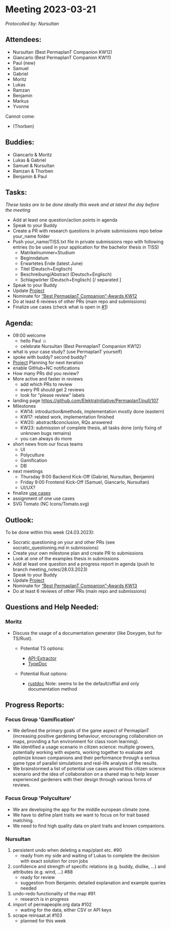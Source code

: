 # Meeting 2023-03-21

_Protocolled by: Nursultan_

## Attendees:

-   Nursultan (Best PermaplanT Companion KW12)
-   Giancarlo (Best PermaplanT Companion KW11)
-   Paul (new)
-   Samuel
-   Gabriel
-   Moritz
-   Lukas
-   Ramzan
-   Benjamin
-   Markus
-   Yvonne

Cannot come:

-   (Thorben)

## Buddies:

-   Giancarlo & Moritz
-   Lukas & Gabriel
-   Samuel & Nursultan
-   Ramzan & Thorben
-   Benjamin & Paul

## Tasks:

_These tasks are to be done ideally this week and at latest the day before the meeting_

-   Add at least one question/action points in agenda
-   Speak to your Buddy
-   Create a PR with research questions in private submissions repo below your_name folder
-   Push your_name/TISS.txt file in private submissions repo with following entries
    (to be used in your application for the bachelor thesis in TISS)
    -   Matrikelnummer+Studium
    -   Beginndatum
    -   Erwartetes Ende (latest June)
    -   Titel (Deutsch+Englisch)
    -   Beschreibung/Abstract (Deutsch+Englisch)
    -   Schlagwörter (Deutsch+Englisch) [/ separated ]
-   Speak to your Buddy
-   Update [Project](https://github.com/orgs/ElektraInitiative/projects/4/)
-   Nominate for [“Best PermaplanT Companion”-Awards KW12](https://nextcloud.markus-raab.org/nextcloud/index.php/apps/polls/vote/7)
-   Do at least 6 reviews of other PRs (main repo and submissions)
-   Finalize use cases (check what is open in [#1](https://github.com/ElektraInitiative/PermaplanT/issues/1))

## Agenda:

-   09:00 welcome
    -   hello Paul ☺️
    -   celebrate Nursultan (Best PermaplanT Companion KW12)
-   what is your case study? (use PermaplanT yourself)
-   spoke with buddy? second buddy?
-   [Project](https://github.com/orgs/ElektraInitiative/projects/4/) Planning for next iteration
-   enable GitHub+NC notifications
-   How many PRs did you review?
-   More active and faster in reviews
    -   add which PRs to review
    -   every PR should get 2 reviews
    -   look for "please review" labels
-   landing page https://github.com/ElektraInitiative/PermaplanT/pull/107
-   Milestones
    -   KW14: introduction&methods, implementation mostly done (eastern)
    -   KW17: related work, implementation finished
    -   KW20: abstract&conclusion, RQs answered
    -   KW23: submission of complete thesis, all tasks done (only fixing of unknown bugs remains)
    -   you can always do more
-   short news from our focus teams
    -   UI
    -   Polyculture
    -   Gamification
    -   DB
-   next meetings
    -   Thursday 9:00 Backend Kick-Off (Gabriel, Nursultan, Benjamin)
    -   Friday 9:00 Frontend Kick-Off (Samuel, Giancarlo, Nursultan)
    -   UI/UX?
-   finalize [use cases](https://github.com/ElektraInitiative/PermaplanT/issues/1)
-   assignment of one use cases
-   SVG Tomato (NC Icons/Tomato.svg)

## Outlook:

To be done within this week (24.03.2023):

-   Socratic questioning on your and other PRs (see socratic_questioning.md in submissions)
-   Create your own milestone plan and create PR to submissions
-   Look at one of the examples thesis in submissions
-   Add at least one question and a progress report in agenda (push to branch meeting_notes/28.03.2023)
-   Speak to your Buddy
-   Update [Project](https://github.com/orgs/ElektraInitiative/projects/4/)
-   Nominate for [“Best PermaplanT Companion”-Awards KW13](https://nextcloud.markus-raab.org/nextcloud/index.php/apps/polls/vote/8)
-   Do at least 6 reviews of other PRs (main repo and submissions)

## Questions and Help Needed:

### Moritz

-   Discuss the usage of a documentation generator (like Doxygen, but for TS/Rust).

    -   Potential TS options:

        -   [API-Extractor](https://api-extractor.com/)
        -   [TypeDoc](https://typedoc.org)

    -   Potential Rust options:
        -   [rustdoc](https://doc.rust-lang.org/rustdoc) Note: seems to be the default/offial and only documentation method

## Progress Reports:

### Focus Group 'Gamification'

-   We defined the primary goals of the game aspect of PermaplanT (increasing positive gardening behaviour, encouraging collaboration on maps, providing a fun environment for class room learning).
-   We identified a usage scenario in citizen science: multiple growers, potentially working with experts, working together to evaluate and optimize known companions and their performance through a serious game type of parallel simulations and real-life analysis of the results.
-   We brainstormed a list of potential use cases around this citizen science scenario and the idea of collaboration on a shared map to help lesser experienced gardeners with their design through various forms of reviews.

### Focus Group 'Polyculture'

-   We are developing the app for the middle european climate zone.
-   We have to define plant traits we want to focus on for trait based matching.
-   We need to find high quality data on plant traits and known companions.

### Nursultan

1. persistent undo when deleting a map/plant etc. #90
    - ready from my side and waiting of Lukas to complete the decision with exact solution for cron jobs
2. confidence and strength of specific relations (e.g. buddy, dislike, ...) and attributes (e.g. wind, ...) #88
    - ready for review
    - suggestion from Benjamin. detailed explanation and example queries needed
3. undo-redo functionality of the map #91
    - research is in progress
4. import of permapeople.org data #102
    - waiting for the data, either CSV or API keys
5. scrape reinsaat.at #103
    - planned for this week
